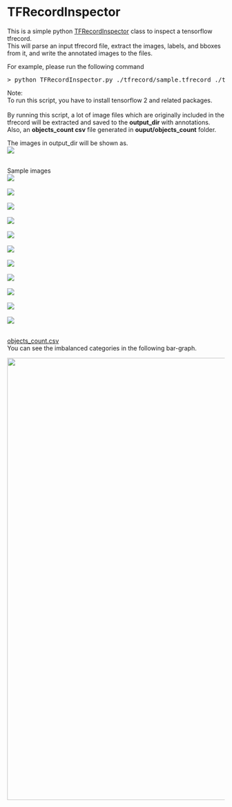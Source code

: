 # TFRecordInspector

This is a simple python <a href="./TFRecordInspector.py">TFRecordInspector</a> class to inspect a tensorflow tfrecord.<br>
This will parse an input tfrecord file, extract the images, labels, and bboxes from it, 
and write the annotated images to the files.<br>

For example, please run the following command<br>

<pre>
> python TFRecordInspector.py ./tfrecord/sample.tfrecord ./tfrecord/label_map.pbtxt ./output
</pre>
Note:<br>
  To run this script, you have to install tensorflow 2 and related packages.<br>
<br>
By running this script, a lot of image files which are originally included in the tfrecord
will be extracted and saved to the <b>output_dir</b> with annotations.<br>
Also, an <b>objects_count csv</b> file generated in <b>ouput/objects_count</b> folder.<br>

The images in output_dir will be shown as.<br>
<img src="./asset/images_in_output_folder.png"><br>

<br>
Sample images<br>
<img src="./output/0fd5dd22-f501-40d2-b402-2e45675997e3_0_668.jpg"><br><br>
<img src="./output/2ff122ba-e57f-41ca-829e-835fff52c117_0_6303.jpg"><br><br>
<img src="./output/2dce0990-6164-490f-920c-257445defaf1_0_2174.jpg"><br><br>
<img src="./output/03bf57ff-f5cb-43e9-a179-2b870a758385_0_7559.jpg"><br><br>
<img src="./output/4d31ad52-7383-41a4-bdba-3f99a7cd48f5_0_6793.jpg"><br><br>
<img src="./output/052b72a0-c5e1-474b-8a24-a254d64f5771_0_427.jpg"><br><br>
<img src="./output/60973d51-a092-4d44-b34c-6d281cff4332_0_9793.jpg"><br><br>
<img src="./output/2b148be8-7a12-4227-870e-d16c1ecfc71e_0_1469.jpg"><br><br>
<img src="./output/3b0e4103-6620-4971-9684-5b7e09d625d9_0_6847.jpg"><br><br>
<img src="./output/43cc3dda-2a8e-4e99-8a3f-cf70e8726e1f_0_1856.jpg"><br><br>
<img src="./output/b2500a69-ddfa-4303-9c04-8234469ad727_0_3063.jpg"><br><br>

<a href="./output/objects_count/objects_count.csv">objects_count.csv</a>
<br>You can see the imbalanced categories in the following bar-graph.<br>

<img src = "./asset/objects_count.csv.png" width="1024" height="auto"><br>
